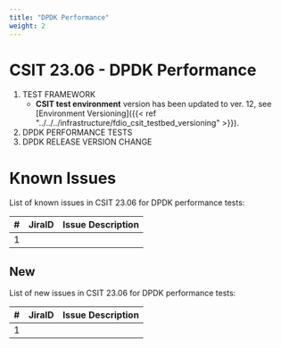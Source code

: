 ```yaml
---
title: "DPDK Performance"
weight: 2
---
```


# CSIT 23.06 - DPDK Performance

1. TEST FRAMEWORK
   - **CSIT test environment** version has been updated to ver. 12, see
     [Environment Versioning]({{< ref "../../../infrastructure/fdio_csit_testbed_versioning" >}}).
2. DPDK PERFORMANCE TESTS
3. DPDK RELEASE VERSION CHANGE

# Known Issues

List of known issues in CSIT 23.06 for DPDK performance tests:

**#** | **JiraID**                                       | **Issue Description**
------|--------------------------------------------------|--------------------------------------------------------------
 1    |                                                  |


## New

List of new issues in CSIT 23.06 for DPDK performance tests:

**#** | **JiraID**                                       | **Issue Description**
------|--------------------------------------------------|--------------------------------------------------------------
 1    |                                                  |
